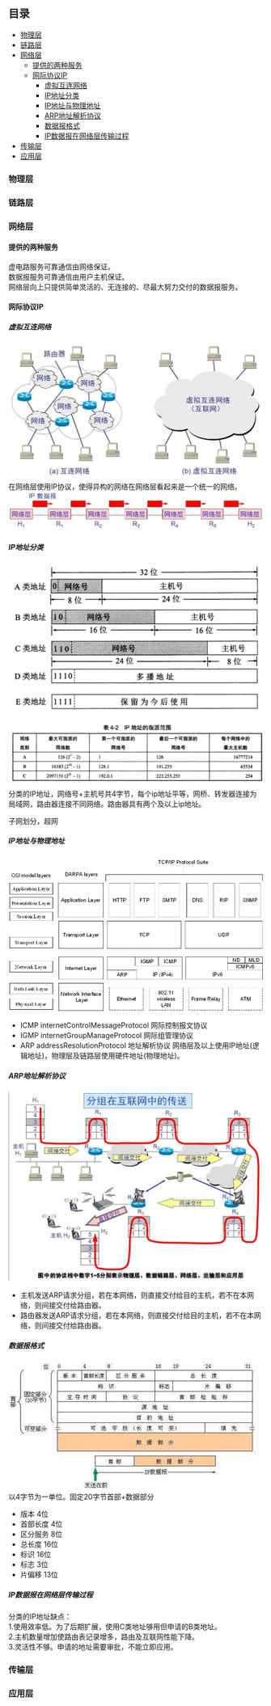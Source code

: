 ## 目录

- [物理层](#物理层)
- [链路层](#链路层)
- [网络层](#网络层)
    - [提供的两种服务](#提供的两种服务)
    - [网际协议IP](#网际协议IP)
        - [虚拟互连网络](#虚拟互连网络)
        - [IP地址分类](#IP地址分类)
        - [IP地址与物理地址](#IP地址与物理地址)
        - [ARP地址解析协议](#ARP地址解析协议)
        - [数据报格式](#数据报格式)
        - [IP数据报在网络层传输过程](#IP数据报在网络层传输过程)
- [传输层](#传输层)
- [应用层](#应用层)


### 物理层

### 链路层

### 网络层

#### 提供的两种服务

虚电路服务可靠通信由网络保证。  
数据报服务可靠通信由用户主机保证。  
网络层向上只提供简单灵活的、无连接的、尽最大努力交付的数据报服务。

#### 网际协议IP

##### 虚拟互连网络

![虚拟互连网络](../picture/network/虚拟互连网络.jpg)
在网络层使用IP协议，使得异构的网络在网络层看起来是一个统一的网络。
![IP数据报在网络层传送](../picture/network/IP数据报在网络层传送.jpg)

##### IP地址分类

![ip地址分类](../picture/network/ip地址分类.jpg) 
![IP地址的指派范围](../picture/network/IP地址的指派范围.png) 
分类的IP地址，网络号+主机号共4字节，每个ip地址平等，网桥、转发器连接为局域网，路由器连接不同网络。路由器具有两个及以上ip地址。

子网划分，超网

##### IP地址与物理地址

![ip协议](../picture/network/ip协议.gif)
* ICMP internetControlMessageProtocol 网际控制报文协议
* IGMP internetGroupManageProtocol 网际组管理协议
* ARP addressResolutionProtocol 地址解析协议
网络层及以上使用IP地址(逻辑地址)，物理层及链路层使用硬件地址(物理地址)。

##### ARP地址解析协议

![分组在互联网中传送](../picture/network/分组在互联网中传送.jpg)
* 主机发送ARP请求分组，若在本网络，则直接交付给目的主机，若不在本网络，则间接交付给路由器。
* 路由器发送ARP请求分组，若在本网络，则直接交付给目的主机，若不在本网络，则间接交付给路由器。

##### 数据报格式

![ip数据报格式](../picture/network/ip数据报格式.jpg)
以4字节为一单位。固定20字节首部+数据部分  
* 版本 4位
* 首部长度 4位
* 区分服务 8位
* 总长度 16位
* 标识 16位
* 标志 3位
* 片偏移 13位

##### IP数据报在网络层传输过程

分类的IP地址缺点：  
1.使用效率低。为了后期扩展，使用C类地址够用但申请的B类地址。  
2.主机数量增加使路由表记录增多，路由及互联网性能下降。  
3.灵活性不够。申请的地址需要审批，不能立即应用。


### 传输层


### 应用层